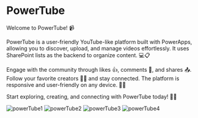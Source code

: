 # PowerTube
Welcome to PowerTube! 📹

PowerTube is a user-friendly YouTube-like platform built with PowerApps, allowing you to discover, upload, and manage videos effortlessly. It uses SharePoint lists as the backend to organize content. 💻📋

Engage with the community through likes 👍, comments 💬, and shares 📤. Follow your favorite creators 🤝🔔 and stay connected. The platform is responsive and user-friendly on any device. 📱🌟

Start exploring, creating, and connecting with PowerTube today! 🚀🎉



![powerTube1](https://github.com/JayasreeSKota/PowerTube/assets/92210967/89e9c25e-b2ec-4535-bc8b-9a6efa663a91)
![powerTube2](https://github.com/JayasreeSKota/PowerTube/assets/92210967/97eb476f-52f6-4aa0-a364-a20bc1aa6d9b)
![powerTube3](https://github.com/JayasreeSKota/PowerTube/assets/92210967/6881e5ee-f569-4d66-b97c-16914ec4441f)
![powerTube4](https://github.com/JayasreeSKota/PowerTube/assets/92210967/97db8616-2671-4125-8f59-5cd1e6898fca)
